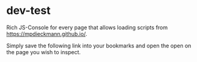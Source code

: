 # dev-test
Rich JS-Console for every page that allows loading scripts from <https://mpdieckmann.github.io/>.

Simply save the following link into your bookmarks and open the open on the page you wish to inspect.

